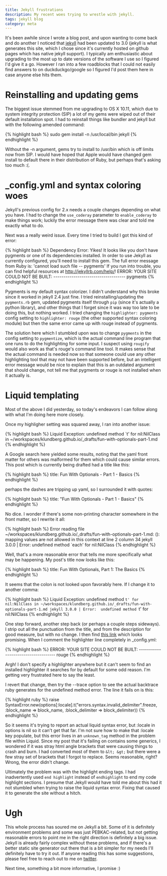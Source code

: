 ```yaml
---
title: Jekyll frustrations
description: My recent woes trying to wrestle with jekyll.
tags: jekyll blog
category: meta
---
```


It's been awhile since I wrote a blog post, and upon wanting to come back and do another I noticed that [jekyll](http://jekyllrb.com) had been updated to 3.0 (jekyll is what generates this site, which I chose since it's currently hosted on github pages which has native jekyll support). I typically am enthusiastic about upgrading to the most up to date versions of the software I use so I figured I'd give it a go. However I ran into a few roadblocks that I could not easily find answers to on duckduckgo/google so I figured I'd post them here in case anyone else hits them.

# Reinstalling and updating gems

The biggest issue stemmed from me upgrading to OS X 10.11, which due to system integrity protection (SIP) a lot of my gems were wiped out of their default installation spot. I had to reinstall things like bundler and jekyll but with the following amended command:

{% highlight bash %}
sudo gem install -n /usr/local/bin jekyll
{% endhighlight %}

Without the -n argument, gems try to install to /usr/bin which is off limits now from SIP. I would have hoped that Apple would have changed gem install to default there in their distribution of Ruby, but perhaps that's asking too much :(.

# _config.yml and syntax coloring woes

Jekyll's previous config for 2.x needs a couple changes depending on what you have. I had to change the `use_coderay` parameter to `enable_coderay` to make things work; luckily the error message there was clear and told me exactly what to do.

Next was a really weird issue. Every time I tried to build I got this kind of error:

{% highlight bash %}
  Dependency Error: Yikes! It looks like you don't have pygments or one of its dependencies installed. In order to use Jekyll as currently configured, you'll need to install this gem. The full error message from Ruby is: 'cannot load such file -- pygments' If you run into trouble, you can find helpful resources at http://jekyllrb.com/help/!
 ERROR: YOUR SITE COULD NOT BE BUILT:
        ------------------------------------
        pygments
{% endhighlight %}

Pygments is my default syntax colorizer. I didn't understand why this broke since it worked in jekyll 2.4 just fine. I tried reinstalling/updating the `pygments.rb` gem, updated pygments itself through `pip` (since it's actually a python library), and other things that I forget since it was way too late to be doing this, but nothing worked. I tried changing the `highlighter: pygments` config setting to `highlighter: rouge` (the other supported syntax coloring module) but then the same error came up with rouge instead of pygments.

The solution here which I stumbled upon was to change `pygments` in the config setting to `pygmentize`, which is the actual command line program that one runs to do the highlighting for some input. I suspect using `rougify` would also work as that's rouge's command line tool. It makes sense that the actual command is needed now so that someone could use any other highlighting tool that may not have been supported before, but an intelligent error message would be nice to explain that this is an outdated argument that should change, not tell me that pygments or rouge is not installed when it actually is.

# Liquid templating

Most of the above I did yesterday, so today's endeavors I can follow along with what I'm doing here more closely.

Once my highligher setting was squared away, I ran into another issue:

{% highlight bash %}
Liquid Exception: undefined method `t' for nil:NilClass in ~/workspaces/klundberg.github.io/_drafts/fun-with-optionals-part-1.md
{% endhighlight %}

A Google search here yielded some results, noting that the yaml front matter for others was malformed for them which could cause similar errors. This post which is currently being drafted had a title like this:

{% highlight bash %}
title: Fun With Optionals - Part 1 - Basics
{% endhighlight %}

perhaps the dashes are tripping up yaml, so I surrounded it with quotes:

{% highlight bash %}
title: "Fun With Optionals - Part 1 - Basics"
{% endhighlight %}

No dice. I wonder if there's some non-printing character somewhere in the front matter, so I rewrite it all:

{% highlight bash %}
Error reading file ~/workspaces/klundberg.github.io/_drafts/fun-with-optionals-part-1.md: (<unknown>): mapping values are not allowed in this context at line 2 column 34
jekyll 3.0.0 | Error:  undefined method `each' for nil:NilClass
{% endhighlight %}

Well, that's a more reasonable error that tells me more specifically what may be happening. My post's title now looks like this:

{% highlight bash %}
title: Fun With Optionals, Part 1: The Basics
{% endhighlight %}

It seems that the colon is not looked upon favorably here. If I change it to another comma:

{% highlight bash %}
  Liquid Exception: undefined method `t' for nil:NilClass in ~/workspaces/klundberg.github.io/_drafts/fun-with-optionals-part-1.md
jekyll 3.0.0 | Error:  undefined method `t' for nil:NilClass
{% endhighlight %}

One step forward, another step back (or perhaps a couple steps sideways). I strip out all the punctuation from the title, and from the description for good measure, but with no change. I then find [this link](https://github.com/jekyll/jekyll/issues/2678) which looks promising. When I comment the highlighter line completely in _config.yml:

{% highlight bash %}
             ERROR: YOUR SITE COULD NOT BE BUILT:
                    ------------------------------------
                    rouge
{% endhighlight %}

Argh! I don't specify a highlighter anywhere but it can't seem to find an installed highlighter it searches for by default for some odd reason. I'm getting very frustrated here to say the least.

I revert that change, then try the --trace option to see the actual backtrace ruby generates for the undefined method error. The line it fails on is this:

{% highlight ruby %}
raise SyntaxError.new(options[:locale].t("errors.syntax.invalid_delimiter".freeze,
                                                 :block_name => block_name,
                                                 :block_delimiter => block_delimiter))
{% endhighlight %}

So it seems it's trying to report an actual liquid syntax error, but :locale in options is nil so it can't get that far. I'm not sure how to make that :locale key populate, but this error lives in an `unknown_tag` method in the problem file within Liquid. Since my post that it's failing on contains some generics, I wondered if it was stray html angle brackets that were causing things to crash and burn. I had converted most of them to `&lt; &gt;` but there were a few stray set of brackets that I forgot to replace. Seems reasonable, right? Wrong, the error didn't change.

Ultimately the problem was with the highlight ending tags. I had inadvertently used `end highlight` instead of `endhighlight` to end my code highlight sections. I presume that Jekyll would have told me about this had it not stumbled when trying to raise the liquid syntax error. Fixing that caused it to generate the site without a hitch.

# Ugh

This whole process has soured me on Jekyll a bit. Some of it is definitely environment problems and some was just PEBKAC-related, but not getting reasonable errors to point me in the right direction is definitely a big issue. Jekyll is already fairly complex without these problems, and if there's a better static site generator out there that is a bit simpler for my needs I'll definitely have to try it out. If anyone reading this has some suggestions, please feel free to reach out to me on [twitter](https://twitter.com/kevlario).

Next time, something a bit more informative, I promise :)
